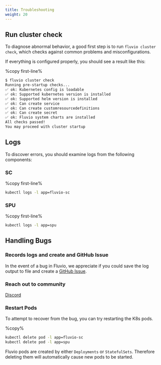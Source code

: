 ```yaml
---
title: Troubleshooting
weight: 20
---
```


## Run cluster check

To diagnose abnormal behavior, a good first step is to run `fluvio cluster check`, which checks against common problems and misconfigurations. 

If everything is configured properly, you should see a result like this:

%copy first-line%
```bash
$ fluvio cluster check
Running pre-startup checks...
✅ ok: Kubernetes config is loadable
✅ ok: Supported kubernetes version is installed
✅ ok: Supported helm version is installed
✅ ok: Can create service
✅ ok: Can create customresourcedefinitions
✅ ok: Can create secret
✅ ok: Fluvio system charts are installed
All checks passed!
You may proceed with cluster startup
```

## Logs

To discover errors, you should examine logs from the following components:

### SC
%copy first-line%
```bash
kubectl logs -l app=fluvio-sc
```
### SPU
%copy first-line%
```bash
kubectl logs -l app=spu
```

## Handling Bugs

### Records logs and create and GitHub Issue

In the event of a bug in Fluvio, we appreciate if you could save the log output to file and create a [GitHub Issue](https://github.com/infinyon/fluvio/issues/new?assignees=&labels=bug&template=bug_report.md&title=%5BBug%5D%3A).

### Reach out to community

[Discord](https://discord.gg/zHsWBt5Z2n)

### Restart Pods

To attempt to recover from the bug, you can try restarting the K8s pods. 

%copy%
```bash
kubectl delete pod -l app=fluvio-sc
kubectl delete pod -l app=spu
```

Fluvio pods are created by either `Deployments` or `StatefulSets`. Therefore deleting them will automatically cause new pods to be started.
